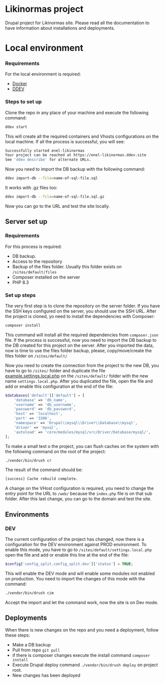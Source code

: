 # Likinormas project

Drupal project for Likinormas site. Please read all the documentation to have information about installations and deployments.

# Local environment

### Requirements

For the local environment is required:
- [Docker](https://www.docker.com/)
- [DDEV](https://ddev.com/)

### Steps to set up
Clone the repo in any place of your machine and execute the following command:
```bash
ddev start
```
This will create all the required containers and Vhosts configurations on the local machine. If all the process is successful, you will see:
```bash
Successfully started enel-likinormas
Your project can be reached at https://enel-likinormas.ddev.site
See 'ddev describe' for alternate URLs.
```

Now you need to import the DB backup with the following command:
```bash
ddev import-db --file=name-of-sql-file.sql
```
It works with .gz files too:
```bash
ddev import-db --file=name-of-sql-file.sql.gz
```
Now you can go to the URL and test the site locally.

## Server set up

### Requirements
For this process is required:
-  DB backup.
- Access to the repository
- Backup of the files folder. Usually this folder exists on `/sites/default/files`
- Composer installed on the server
- PHP 8.3
### Set up steps

The very first step is to clone the repository on the server folder. If you have the SSH keys configured on the server, you should use the SSH URL. After the project is cloned, yo need to install the dependencies with Composer:
```bash
composer install
```
This command will install all the required dependencies from `composer.json` file. If the process is successful, now you need to import the DB backup to the DB created for this project on the server. After you imported the data, now is time to use the files folder backup, please, copy/move/create the files folder on `/sites/default/`

Now you need to create the connection from the project to the new DB, you have to go to `/sites/` folder and duplicate the file  [example.settings.local.php](https://github.com/JavierVillamil-MEW/Enel-Likinormas/blob/D10-update/web/sites/example.settings.local.php) on the `/sites/default/` folder with the new name `settings.local.php`. After you duplicated the file, open the file and add or enable this configuration at the end of the file:

```php
$databases['default']['default'] = [
	'database' => 'db_name',
	'username' => 'db_username',
	'password' => 'db_password',
	'host' => 'localhost',
	'port' => '3306',
	'namespace' => 'Drupal\\mysql\\Driver\\Database\\mysql',
	'driver' => 'mysql',
	'autoload' => 'core/modules/mysql/src/Driver/Database/mysql/',
];
```
To make a small test o the project, you can flush caches on the system with the following command on the root of the project:
```bash
./vendor/bin/drush cr
```
The result of the command should be:
```bash
[success] Cache rebuild complete.
```
A change on the VHost configuration is required, you need to change the entry point for the URL to `/web/` because the `index.php` file is on that sub folder. After this last change, you can go to the domain and test the site.

## Environments
### DEV

The current configuration of the project has changed, now there is a configuration for the DEV environment against PROD environment. To enable this mode, you have to go to  `/sites/default/settings.local.php` open the file and add or enable this line at the end of the file:
```php
$config['config_split.config_split.dev']['status'] = TRUE;
```
This will enable the DEV mode and will enable some modules not enabled on production. You need to import the changes of this mode with the command:
```bash
./vendor/bin/drush cim
```
Accept the import and let the command work, now the site is on Dev mode.
## Deployments
When there is new changes on the repo and you need a deployment, follow these steps:
- Make a DB backup
- Pull from repo `git pull`
- if there is composer changes execute the install command `composer install`
- Execute Drupal deploy command `./vendor/bin/drush deploy` on project root.
- New changes has been deployed

